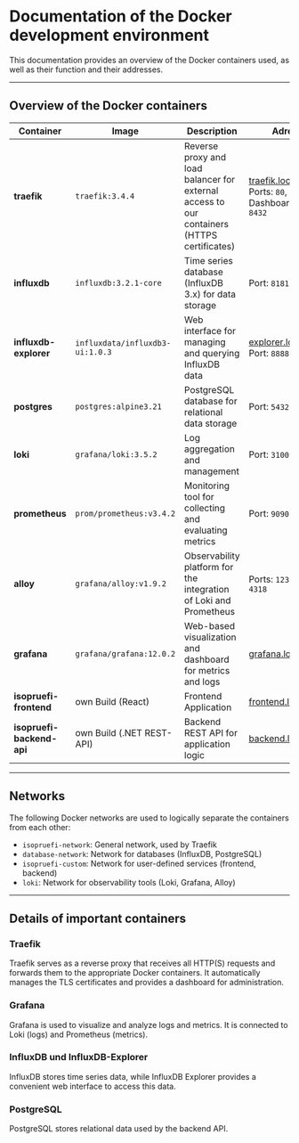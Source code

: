 # Documentation of the Docker development environment

This documentation provides an overview of the Docker containers used, as well as their function and their addresses.

---

## Overview of the Docker containers

| Container                 | Image                           | Description                                                                                        | Adress                                                                                    |
| ------------------------- | ------------------------------- | --------------------------------------------------------------------------------------------------- | ------------------------------------------------------------------------------------------ |
| **traefik**               | `traefik:3.4.4`                 | Reverse proxy and load balancer for external access to our containers (HTTPS certificates) | [traefik.localhost](https://traefik.localhost), Ports: `80`, `443`, Dashboard-Port: `8432` |
| **influxdb**              | `influxdb:3.2.1-core`           | Time series database (InfluxDB 3.x) for data storage                                             | Port: `8181`                                                                               |
| **influxdb-explorer**     | `influxdata/influxdb3-ui:1.0.3` | Web interface for managing and querying InfluxDB data                                         | [explorer.localhost](https://explorer.localhost), Port: `8888`                             |
| **postgres**              | `postgres:alpine3.21`           | PostgreSQL database for relational data storage                                              | Port: `5432`                                                                               |
| **loki**                  | `grafana/loki:3.5.2`            | Log aggregation and management                                                                      | Port: `3100`                                                                               |
| **prometheus**            | `prom/prometheus:v3.4.2`        | Monitoring tool for collecting and evaluating metrics                                            | Port: `9090`                                                                               |
| **alloy**                 | `grafana/alloy:v1.9.2`          | Observability platform for the integration of Loki and Prometheus                                     | Ports: `12345`, `4317`, `4318`                                                             |
| **grafana**               | `grafana/grafana:12.0.2`        | Web-based visualization and dashboard for metrics and logs                                      | [grafana.localhost](https://grafana.localhost)                                             |
| **isopruefi-frontend**    | own Build (React)           | Frontend Application                                                                                  | [frontend.localhost](https://frontend.localhost)                                           |
| **isopruefi-backend-api** | own Build (.NET REST-API)   | Backend REST API for application logic                                                    | [backend.localhost](https://backend.localhost)                                             |

---

## Networks

The following Docker networks are used to logically separate the containers from each other:

- `isopruefi-network`: General network, used by Traefik
- `database-network`: Network for databases (InfluxDB, PostgreSQL)
- `isopruefi-custom`: Network for user-defined services (frontend, backend)
- `loki`: Network for observability tools (Loki, Grafana, Alloy)

---

## Details of important containers

### Traefik

Traefik serves as a reverse proxy that receives all HTTP(S) requests and forwards them to the appropriate Docker containers. It automatically manages the TLS certificates and provides a dashboard for administration.

### Grafana

Grafana is used to visualize and analyze logs and metrics. It is connected to Loki (logs) and Prometheus (metrics).

### InfluxDB und InfluxDB-Explorer

InfluxDB stores time series data, while InfluxDB Explorer provides a convenient web interface to access this data.

### PostgreSQL

PostgreSQL stores relational data used by the backend API.

